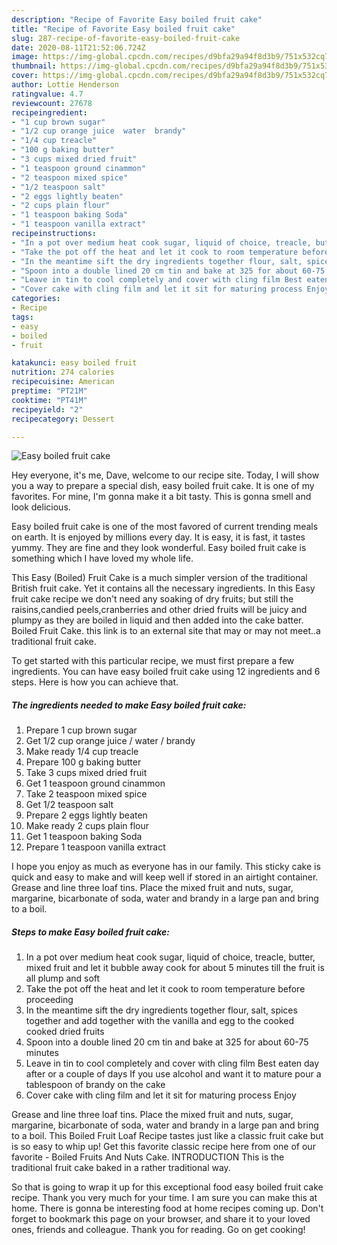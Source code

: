 ```yaml
---
description: "Recipe of Favorite Easy boiled fruit cake"
title: "Recipe of Favorite Easy boiled fruit cake"
slug: 287-recipe-of-favorite-easy-boiled-fruit-cake
date: 2020-08-11T21:52:06.724Z
image: https://img-global.cpcdn.com/recipes/d9bfa29a94f8d3b9/751x532cq70/easy-boiled-fruit-cake-recipe-main-photo.jpg
thumbnail: https://img-global.cpcdn.com/recipes/d9bfa29a94f8d3b9/751x532cq70/easy-boiled-fruit-cake-recipe-main-photo.jpg
cover: https://img-global.cpcdn.com/recipes/d9bfa29a94f8d3b9/751x532cq70/easy-boiled-fruit-cake-recipe-main-photo.jpg
author: Lottie Henderson
ratingvalue: 4.7
reviewcount: 27678
recipeingredient:
- "1 cup brown sugar"
- "1/2 cup orange juice  water  brandy"
- "1/4 cup treacle"
- "100 g baking butter"
- "3 cups mixed dried fruit"
- "1 teaspoon ground cinammon"
- "2 teaspoon mixed spice"
- "1/2 teaspoon salt"
- "2 eggs lightly beaten"
- "2 cups plain flour"
- "1 teaspoon baking Soda"
- "1 teaspoon vanilla extract"
recipeinstructions:
- "In a pot over medium heat cook sugar, liquid of choice, treacle, butter, mixed fruit and let it bubble away cook for about 5 minutes till the fruit is all plump and soft"
- "Take the pot off the heat and let it cook to room temperature before proceeding"
- "In the meantime sift the dry ingredients together flour, salt, spices together and add together with the vanilla and egg to the cooked cooked dried fruits"
- "Spoon into a double lined 20 cm tin and bake at 325 for about 60-75 minutes"
- "Leave in tin to cool completely and cover with cling film Best eaten day after or a couple of days If you use alcohol and want it to mature pour a tablespoon of brandy on the cake"
- "Cover cake with cling film and let it sit for maturing process Enjoy"
categories:
- Recipe
tags:
- easy
- boiled
- fruit

katakunci: easy boiled fruit 
nutrition: 274 calories
recipecuisine: American
preptime: "PT21M"
cooktime: "PT41M"
recipeyield: "2"
recipecategory: Dessert

---
```



![Easy boiled fruit cake](https://img-global.cpcdn.com/recipes/d9bfa29a94f8d3b9/751x532cq70/easy-boiled-fruit-cake-recipe-main-photo.jpg)

Hey everyone, it's me, Dave, welcome to our recipe site. Today, I will show you a way to prepare a special dish, easy boiled fruit cake. It is one of my favorites. For mine, I'm gonna make it a bit tasty. This is gonna smell and look delicious.

Easy boiled fruit cake is one of the most favored of current trending meals on earth. It is enjoyed by millions every day. It is easy, it is fast, it tastes yummy. They are fine and they look wonderful. Easy boiled fruit cake is something which I have loved my whole life.

This Easy (Boiled) Fruit Cake is a much simpler version of the traditional British fruit cake. Yet it contains all the necessary ingredients. In this Easy fruit cake recipe we don&#39;t need any soaking of dry fruits; but still the raisins,candied peels,cranberries and other dried fruits will be juicy and plumpy as they are boiled in liquid and then added into the cake batter. Boiled Fruit Cake. this link is to an external site that may or may not meet..a traditional fruit cake.


To get started with this particular recipe, we must first prepare a few ingredients. You can have easy boiled fruit cake using 12 ingredients and 6 steps. Here is how you can achieve that.

<!--inarticleads1-->

##### The ingredients needed to make Easy boiled fruit cake:

1. Prepare 1 cup brown sugar
1. Get 1/2 cup orange juice / water / brandy
1. Make ready 1/4 cup treacle
1. Prepare 100 g baking butter
1. Take 3 cups mixed dried fruit
1. Get 1 teaspoon ground cinammon
1. Take 2 teaspoon mixed spice
1. Get 1/2 teaspoon salt
1. Prepare 2 eggs lightly beaten
1. Make ready 2 cups plain flour
1. Get 1 teaspoon baking Soda
1. Prepare 1 teaspoon vanilla extract


I hope you enjoy as much as everyone has in our family. This sticky cake is quick and easy to make and will keep well if stored in an airtight container. Grease and line three loaf tins. Place the mixed fruit and nuts, sugar, margarine, bicarbonate of soda, water and brandy in a large pan and bring to a boil. 

<!--inarticleads2-->

##### Steps to make Easy boiled fruit cake:

1. In a pot over medium heat cook sugar, liquid of choice, treacle, butter, mixed fruit and let it bubble away cook for about 5 minutes till the fruit is all plump and soft
1. Take the pot off the heat and let it cook to room temperature before proceeding
1. In the meantime sift the dry ingredients together flour, salt, spices together and add together with the vanilla and egg to the cooked cooked dried fruits
1. Spoon into a double lined 20 cm tin and bake at 325 for about 60-75 minutes
1. Leave in tin to cool completely and cover with cling film Best eaten day after or a couple of days If you use alcohol and want it to mature pour a tablespoon of brandy on the cake
1. Cover cake with cling film and let it sit for maturing process Enjoy


Grease and line three loaf tins. Place the mixed fruit and nuts, sugar, margarine, bicarbonate of soda, water and brandy in a large pan and bring to a boil. This Boiled Fruit Loaf Recipe tastes just like a classic fruit cake but is so easy to whip up! Get this favorite classic recipe here from one of our favorite - Boiled Fruits And Nuts Cake. INTRODUCTION This is the traditional fruit cake baked in a rather traditional way. 

So that is going to wrap it up for this exceptional food easy boiled fruit cake recipe. Thank you very much for your time. I am sure you can make this at home. There is gonna be interesting food at home recipes coming up. Don't forget to bookmark this page on your browser, and share it to your loved ones, friends and colleague. Thank you for reading. Go on get cooking!
